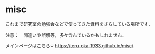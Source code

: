 # misc

これまで研究室の勉強会などで使ってきた資料をさらしている場所です．

注意：　間違いや誤解等，多々含んでいるかもしれません．

メインページはこちら↓
https://teru-oka-1933.github.io/misc/
 
  
